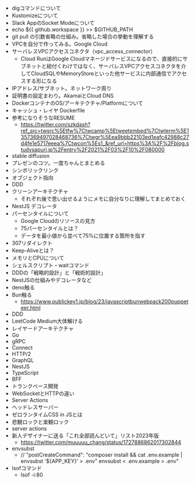 - digコマンドについて
- Kustomizeについて
- Slack AppのSocket Modeについて
- echo ${{ github.workspace }} >> $GITHUB_PATH
- git pull の引数省略の仕組み。省略した場合の挙動を理解する
- VPCを自分で作ってみる。Google Cloud
- サーバレスVPCアクセスコネクタ（vpc_access_connector）
    - Cloud RunはGoogle Cloudマネージドサービスになるので、直接的にサブネットと紐付くわけではなく、サーバレスVPCアクセスコネクタを介してCloudSQLやMemoryStoreといった他サービスに内部通信でアクセスする形になる
- IPアドレス/サブネット。ネットワーク周り
- 証明書の設定まわり。AkamaiとCloud DNS
- DockerコンテナのOS/アーキテクチャ/Platformについて
- キャッシュ・レイヤ Dockerfile
- 参考になりそうなRESUME
    - https://twitter.com/szkdash?ref_src=twsrc%5Etfw%7Ctwcamp%5Etweetembed%7Ctwterm%5E1357369497028468736%7Ctwgr%5Eea9bbb22103ed1eafc42988c27d4fe1e5717eeea%7Ctwcon%5Es1_&ref_url=https%3A%2F%2Fblog.studysapuri.jp%2Fentry%2F2021%2F03%2F10%2F080000
- stable diffusion
- プレゼンのコツ。一度ちゃんとまとめる
- シンボリックリンク
- オブジェクト指向
- DDD
- クリーンアーキテクチャ
    - それぞれ後で思い出せるようにメモに自分なりに理解してまとめておく
- NestJS デコレータ
- パーセンタイルについて
    - Google Cloudのリソースの見方
    - 75パーセンタイルとは？
    - データを最小値から並べて75%に位置する箇所を指す
- 307リダイレクト
- Keep-Aliveとは？
- メモリとCPUについて
- シェルスクリプト・waitコマンド
- DDDの「戦略的設計」と「戦術的設計」
- NestJSの仕組みやデコレータなど
- deno触る
- Bun触る
    - https://www.publickey1.jp/blog/23/javascriptbunwebpack200puppeteer.html
- DDD
- LeetCode Medium大体解ける
- レイヤードアーキテクチャ
- Go
- gRPC
- Connect
- HTTP/2
- GraphQL
- NestJS
- TypeScript
- BFF
- トランクベース開発
- WebSocketとHTTPの違い
- Server Actions
- ヘッドレスサーバー
- ゼロランタイムCSS in JSとは
- 悲観ロックと楽観ロック
- server actions
- 新人デザイナーに送る「これ全部読んどいて」リスト2023年版
    - https://twitter.com/muuuuu_chang/status/1727886862017302844
- envsubst
    - // "postCreateCommand": "composer install && cat .env.example | envsubst '${APP_KEY}' > .env" envsubst < .env.example > .env"
- lsofコマンド
    - lsof -i:80
